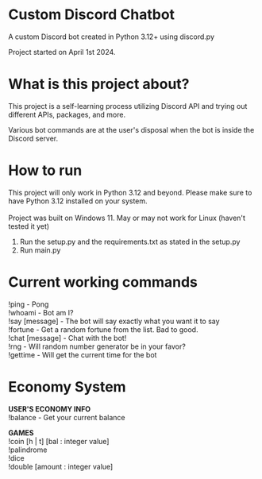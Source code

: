 # Custom Discord Chatbot
 A custom Discord bot created in Python 3.12+ using discord.py <br/>
 
 Project started on April 1st 2024. <br/>

# What is this project about?
 This project is a self-learning process utilizing Discord API and trying out different
 APIs, packages, and more. <br/>
 
 Various bot commands are at the user's disposal when the bot is inside the Discord
 server. <br/>

# How to run
 This project will only work in Python 3.12 and beyond. Please make sure to have Python 3.12 installed on your system.<br>
 <br>
 Project was built on Windows 11. May or may not work for Linux (haven't tested it yet)


 1) Run the setup.py and the requirements.txt as stated in the setup.py
 2) Run main.py
 
# Current working commands
 !ping - Pong <br/>
 !whoami - Bot am I? <br/>
 !say [message] - The bot will say exactly what you want it to say <br/>
 !fortune - Get a random fortune from the list. Bad to good. <br/>
 !chat [message] - Chat with the bot! <br/>
 !rng - Will random number generator be in your favor? <br/>
 !gettime - Will get the current time for the bot <br/>

# Economy System
 **USER'S ECONOMY INFO** <br/>
 !balance - Get your current balance

 **GAMES** <br/>
 !coin [h | t] [bal : integer value] <br/>
 !palindrome <br>
 !dice <br>
 !double [amount : integer value] <br>
 